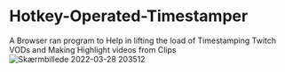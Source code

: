 # Hotkey-Operated-Timestamper

A Browser ran program to Help in lifting the load of Timestamping Twitch VODs and Making Highlight videos from Clips![Skærmbillede 2022-03-28 203512](https://user-images.githubusercontent.com/109081987/178281094-1931e5e7-33fb-4b83-90d6-9ecbffe58529.png)

